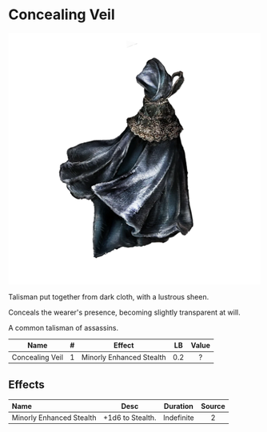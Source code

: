 # Concealing Veil

![Copyrighted Image](ConcealingVeil.png)



Talisman put together from dark cloth, with a lustrous sheen.

Conceals the wearer's presence, becoming slightly transparent at will.

A common talisman of assassins.



|      Name      | # |          Effect          | LB | Value |
| :-------------: | :-: | :----------------------: | :-: | :---: |
| Concealing Veil | 1 | Minorly Enhanced Stealth | 0.2 |   ?   |

## Effects

| Name                     |      Desc      |  Duration  | Source |
| :----------------------- | :--------------: | :--------: | :-----------: |
| Minorly Enhanced Stealth | +1d6 to Stealth. | Indefinite |       2       |
